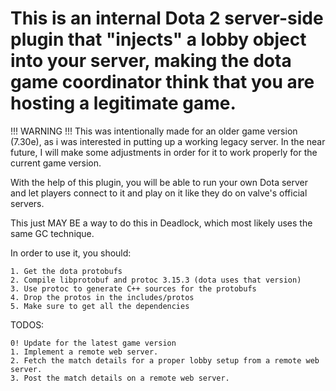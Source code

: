 # This is an internal Dota 2 server-side plugin that "injects" a lobby object into your server, making the dota game coordinator think that you are hosting a legitimate game.

!!! WARNING !!! This was intentionally made for an older game version (7.30e), as i was interested in putting up a working legacy server. In the near future, I will make some adjustments in order for it to work properly for the current game version.

With the help of this plugin, you will be able to run your own Dota server and let players connect to it and play on it like they do on valve's official servers.

This just MAY BE a way to do this in Deadlock, which most likely uses the same GC technique.

In order to use it, you should:
```
1. Get the dota protobufs
2. Compile libprotobuf and protoc 3.15.3 (dota uses that version)
3. Use protoc to generate C++ sources for the protobufs
4. Drop the protos in the includes/protos
5. Make sure to get all the dependencies
```

TODOS:
```
0! Update for the latest game version
1. Implement a remote web server.
2. Fetch the match details for a proper lobby setup from a remote web server.
3. Post the match details on a remote web server.
```